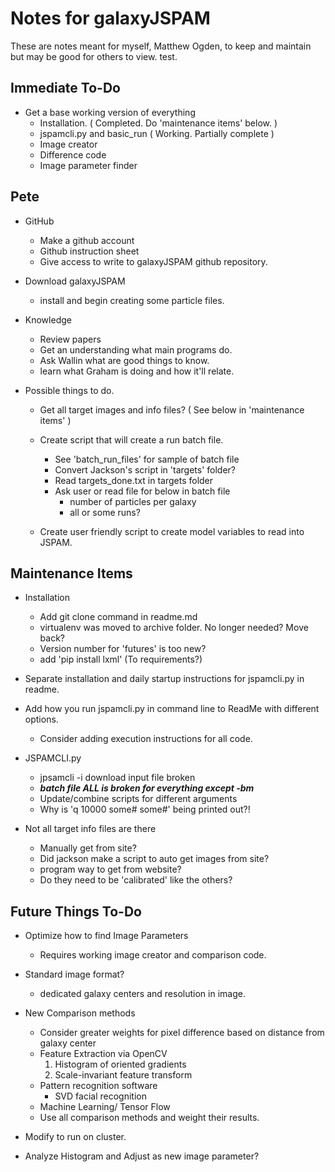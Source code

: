 # Notes for galaxyJSPAM


These are notes meant for myself, Matthew Ogden, to keep and maintain but may be good for others to view. test.

## Immediate To-Do

- Get a base working version of everything
  - Installation. ( Completed. Do 'maintenance items' below. )
  - jspamcli.py and basic_run ( Working. Partially complete )
  - Image creator
  - Difference code
  - Image parameter finder

## Pete
  - GitHub
    - Make a github account
    - Github instruction sheet
    - Give access to write to galaxyJSPAM github repository.

  - Download galaxyJSPAM
    - install and begin creating some particle files.

  - Knowledge
    - Review papers
    - Get an understanding what main programs do.
    - Ask Wallin what are good things to know.
    - learn what Graham is doing and how it'll relate.

  - Possible things to do.
    - Get all target images and info files? ( See below in 'maintenance items' )
    - Create script that will create a run batch file. 
      - See 'batch_run_files' for sample of batch file
      - Convert Jackson's script in 'targets' folder? 
      - Read targets_done.txt in targets folder
      - Ask user or read file for below in batch file
        - number of particles per galaxy
        - all or some runs? 
    
    - Create user friendly script to create model variables to read into JSPAM. 



## Maintenance Items
- Installation
  - Add git clone command in readme.md
  - virtualenv was moved to archive folder.  No longer needed? Move back? 
  - Version number for 'futures' is too new?
  - add 'pip install lxml' (To requirements?)

- Separate installation and daily startup instructions for jspamcli.py in readme.

- Add how you run jspamcli.py in command line to ReadMe with different options.
  - Consider adding execution instructions for all code.

- JSPAMCLI.py
  - jpsamcli -i download input file broken 
  - *****batch file ALL is broken for everything except -bm*****
  - Update/combine scripts for different arguments
  - Why is 'q  10000 some# some#' being printed out?!

- Not all target info files are there
  - Manually get from site?
  - Did jackson make a script to auto get images from site?
  - program way to get from website?
  - Do they need to be 'calibrated' like the others?



## Future Things To-Do

- Optimize how to find Image Parameters
  - Requires working image creator and comparison code.
  
- Standard image format?
  - dedicated galaxy centers and resolution in image.

- New Comparison methods
  - Consider greater weights for pixel difference based on distance from galaxy center
  - Feature Extraction via OpenCV
    1. Histogram of oriented gradients
    2. Scale-invariant feature transform
  - Pattern recognition software
    - SVD facial recognition
  - Machine Learning/ Tensor Flow
  - Use all comparison methods and weight their results. 
- Modify to run on cluster.
- Analyze Histogram and Adjust as new image parameter?

